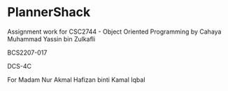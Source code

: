 # PlannerShack
Assignment work for CSC2744 - Object Oriented Programming by Cahaya Muhammad Yassin bin Zulkafli

BCS2207-017

DCS-4C

For Madam Nur Akmal Hafizan binti Kamal Iqbal
